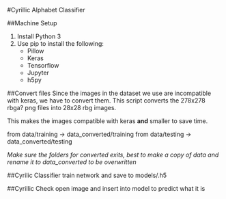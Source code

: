 #Cyrillic Alphabet Classifier

##Machine Setup
1. Install Python 3
2. Use pip to install the following:
    * Pillow
    * Keras
    * Tensorflow
    * Jupyter
    * h5py

##Convert files
Since the images in the dataset we use are incompatible with keras, we have to convert them. This script converts the 278x278 rbga? png files into 28x28 rbg images.

This makes the images compatible with keras __and__ smaller to save time.

from data/training -> data_converted/training
from data/testing -> data_converted/testing

*Make sure the folders for converted exits, best to make a copy of data and rename it to data_converted to be overwritten*

##Cyrilic Classifier
train network and save to models/<filename>.h5
  
##Cyrillic Check
open image and insert into model to predict what it is
